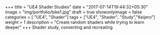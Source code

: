 +++
title = "UE4 Shader Studies"
date = "2017-07-14T19:44:32+05:30"
image = "img/portfolio/bike1.jpg"
draft = true
showonlyimage = false
categories = [ "UE4", "Shader"]
tags = ["UE4", "Shader", "Study","Keijero"]
weight = 1
description = "Create random shaders while trying to learn deeper"
+++
Shader study, converting and recreating
<!--more-->